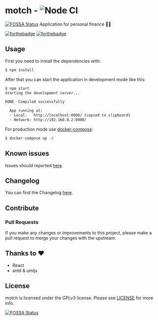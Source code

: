 # motch - ![Node CI](https://github.com/tomxpcvx/motch/workflows/Node%20CI/badge.svg)
[![FOSSA Status](https://app.fossa.io/api/projects/git%2Bgithub.com%2Ftomxpcvx%2Fmotch.svg?type=shield)](https://app.fossa.io/projects/git%2Bgithub.com%2Ftomxpcvx%2Fmotch?ref=badge_shield)
Application for personal finance 💸️🤑️

[![forthebadge](https://forthebadge.com/images/badges/built-with-love.svg)](https://forthebadge.com)
[![forthebadge](https://forthebadge.com/images/badges/compatibility-ie-6.svg)](https://forthebadge.com)

## Usage

First you need to install the dependencies with:

```bash
$ npm install
```

After that you can start the application in development mode like this:

```bash
$ npm start
Starting the development server...

DONE  Compiled successfully

  App running at:
  - Local:   http://localhost:8000/ (copied to clipboard)
  - Network: http://192.168.0.2:8000/
```
For production mode use [docker-compose](https://docs.docker.com/compose/):

```bash
$ docker-compose up -d
```
## Known issues

Issues should reported [here](https://github.com/tomxpcvx/motch/issues).

## Changelog

You can find the Changelog [here](https://github.com/tomxpcvx/motch/wiki/Changelog).

## Contribute

### Pull Requests

If you make any changes or improvements to this project, please make a pull request to merge your changes with the upstream.

## Thanks to ❤

- React
- antd & umijs

## License

motch is licensed under the GPLv3 license. Please see [LICENSE](https://github.com/tomxpcvx/motch/blob/master/LICENSE) for more info.


[![FOSSA Status](https://app.fossa.io/api/projects/git%2Bgithub.com%2Ftomxpcvx%2Fmotch.svg?type=large)](https://app.fossa.io/projects/git%2Bgithub.com%2Ftomxpcvx%2Fmotch?ref=badge_large)